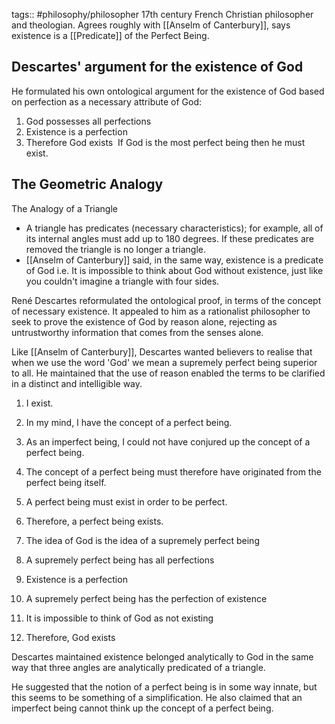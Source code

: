 tags:: #philosophy/philosopher
17th century French Christian philosopher and theologian. Agrees roughly with [[Anselm of Canterbury]], says existence is a [[Predicate]] of the Perfect Being.

## Descartes' argument for the existence of God

He formulated his own ontological argument for the existence of God based on perfection as a necessary attribute of God:

1.  God possesses all perfections
2.  Existence is a perfection
3.  Therefore God exists 
    If God is the most perfect being then he must exist.

## The Geometric Analogy 

The Analogy of a Triangle

- A triangle has predicates (necessary characteristics); for example, all of its internal angles must add up to 180 degrees. If these predicates are removed the triangle is no longer a triangle.
- [[Anselm of Canterbury]] said, in the same way, existence is a predicate of God i.e. It is impossible to think about God without existence, just like you couldn't imagine a triangle with four sides.

René Descartes reformulated the ontological proof, in terms of the concept of necessary existence. It appealed to him as a rationalist philosopher to seek to prove the existence of God by reason alone, rejecting as untrustworthy information that comes from the senses alone.

Like [[Anselm of Canterbury]], Descartes wanted believers to realise that when we use the word 'God' we mean a supremely perfect being superior to all. He maintained that the use of reason enabled the terms to be clarified in a distinct and intelligible way.

1.  I exist.
2.  In my mind, I have the concept of a perfect being.
3.  As an imperfect being, I could not have conjured up the concept of a perfect being.
4.  The concept of a perfect being must therefore have originated from the perfect being itself.
5.  A perfect being must exist in order to be perfect.
6.  Therefore, a perfect being exists.

7.  The idea of God is the idea of a supremely perfect being
8.  A supremely perfect being has all perfections
9.  Existence is a perfection
10. A supremely perfect being has the perfection of existence
11. It is impossible to think of God as not existing
12. Therefore, God exists

Descartes maintained existence belonged analytically to God in the same way that three angles are analytically predicated of a triangle.

He suggested that the notion of a perfect being is in some way innate, but this seems to be something of a simplification. He also claimed that an imperfect being cannot think up the concept of a perfect being.
